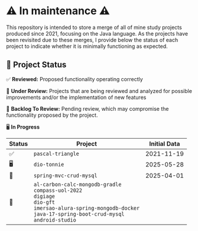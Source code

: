 # ⚠️ In maintenance ⚠️

This repository is intended to store a merge of all of mine study projects produced since 2021, focusing on the Java language. As the projects have been revisited due to these merges, I provide below the status of each project to indicate whether it is minimally functioning as expected. 

## 📂 Project Status

✅ **Reviewed:** Proposed functionality operating correctly

🔄 **Under Review:** Projects that are being reviewed and analyzed for possible improvements and/or the implementation of new features  

📌 **Backlog To Review:** Pending review, which may compromise the functionality proposed by the project.

🖥️ **In Progress**

| Status  | Project           | Initial Data | 
|---------|-------------------|--------------|
| ✅      | `pascal-triangle` | 2021-11-19   | 
| 🖥️ | `dio-tonnie` | 2025-05-28 | 
| 🔄 | `spring-mvc-crud-mysql` | 2025-04-01 | 
| 📌 | `al-carbon-calc-mongodb-gradle`<br>`compass-uol-2022`<br>`digiage`<br>`dio-gft`<br>`imersao-alura-spring-mongodb-docker`<br>`java-17-spring-boot-crud-mysql`<br>`android-studio`| | 
